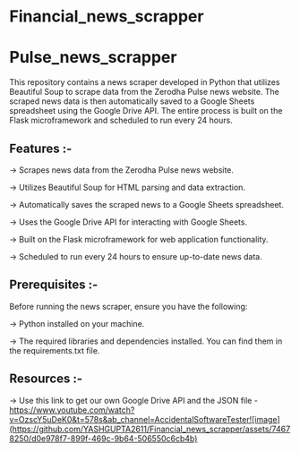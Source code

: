 # Financial_news_scrapper

# Pulse_news_scrapper

This repository contains a news scraper developed in Python that utilizes Beautiful Soup to scrape data from the Zerodha Pulse news website. The scraped news data is then automatically saved to a Google Sheets spreadsheet using the Google Drive API. The entire process is built on the Flask microframework and scheduled to run every 24 hours.

## Features :- 

-> Scrapes news data from the Zerodha Pulse news website.

-> Utilizes Beautiful Soup for HTML parsing and data extraction.

-> Automatically saves the scraped news to a Google Sheets spreadsheet.

-> Uses the Google Drive API for interacting with Google Sheets.

-> Built on the Flask microframework for web application functionality.

-> Scheduled to run every 24 hours to ensure up-to-date news data.

## Prerequisites :-

Before running the news scraper, ensure you have the following:

-> Python installed on your machine.

-> The required libraries and dependencies installed. You can find them in the requirements.txt file.

## Resources :- 

-> Use this link to get our own Google Drive API and the JSON file - https://www.youtube.com/watch?v=OzscY5uDeK0&t=578s&ab_channel=AccidentalSoftwareTester![image](https://github.com/YASHGUPTA2611/Financial_news_scrapper/assets/74678250/d0e978f7-899f-469c-9b64-506550c6cb4b)
